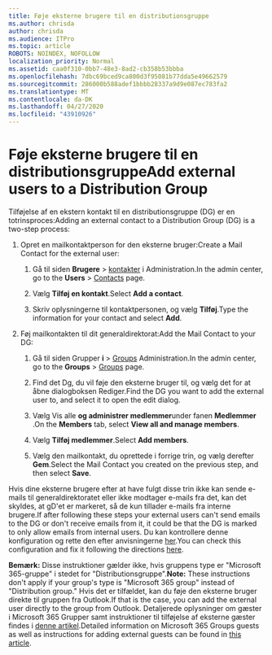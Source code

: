 ```yaml
---
title: Føje eksterne brugere til en distributionsgruppe
ms.author: chrisda
author: chrisda
ms.audience: ITPro
ms.topic: article
ROBOTS: NOINDEX, NOFOLLOW
localization_priority: Normal
ms.assetid: caa0f310-0bb7-48e3-8ad2-cb358b53bbba
ms.openlocfilehash: 7dbc69bced9ca800d3f95081b77dda5e49662579
ms.sourcegitcommit: 286000b588adef1bbbb28337a9d9e087ec783fa2
ms.translationtype: MT
ms.contentlocale: da-DK
ms.lasthandoff: 04/27/2020
ms.locfileid: "43910926"
---
```

# <a name="add-external-users-to-a-distribution-group"></a><span data-ttu-id="7a7c3-102">Føje eksterne brugere til en distributionsgruppe</span><span class="sxs-lookup"><span data-stu-id="7a7c3-102">Add external users to a Distribution Group</span></span>

<span data-ttu-id="7a7c3-103">Tilføjelse af en ekstern kontakt til en distributionsgruppe (DG) er en totrinsproces:</span><span class="sxs-lookup"><span data-stu-id="7a7c3-103">Adding an external contact to a Distribution Group (DG) is a two-step process:</span></span>
  
1. <span data-ttu-id="7a7c3-104">Opret en mailkontaktperson for den eksterne bruger:</span><span class="sxs-lookup"><span data-stu-id="7a7c3-104">Create a Mail Contact for the external user:</span></span>
    
    1. <span data-ttu-id="7a7c3-105">Gå til siden **Brugere** > [kontakter](https://admin.microsoft.com/adminportal/home#/Contact) i Administration.</span><span class="sxs-lookup"><span data-stu-id="7a7c3-105">In the admin center, go to the **Users** > [Contacts](https://admin.microsoft.com/adminportal/home#/Contact) page.</span></span> 
    
    2. <span data-ttu-id="7a7c3-106">Vælg **Tilføj en kontakt**.</span><span class="sxs-lookup"><span data-stu-id="7a7c3-106">Select **Add a contact**.</span></span>
    
    3. <span data-ttu-id="7a7c3-107">Skriv oplysningerne til kontaktpersonen, og vælg **Tilføj**.</span><span class="sxs-lookup"><span data-stu-id="7a7c3-107">Type the information for your contact and select **Add**.</span></span>
    
2. <span data-ttu-id="7a7c3-108">Føj mailkontakten til dit generaldirektorat:</span><span class="sxs-lookup"><span data-stu-id="7a7c3-108">Add the Mail Contact to your DG:</span></span>
    
    1. <span data-ttu-id="7a7c3-109">Gå til siden Grupper **i** > [Groups](https://admin.microsoft.com/adminportal/home#/groups) Administration.</span><span class="sxs-lookup"><span data-stu-id="7a7c3-109">In the admin center, go to the **Groups** > [Groups](https://admin.microsoft.com/adminportal/home#/groups) page.</span></span> 
    
    2. <span data-ttu-id="7a7c3-110">Find det Dg, du vil føje den eksterne bruger til, og vælg det for at åbne dialogboksen Rediger.</span><span class="sxs-lookup"><span data-stu-id="7a7c3-110">Find the DG you want to add the external user to, and select it to open the edit dialog.</span></span>
    
    3. <span data-ttu-id="7a7c3-111">Vælg Vis alle **og administrer medlemmer**under fanen **Medlemmer** .</span><span class="sxs-lookup"><span data-stu-id="7a7c3-111">On the **Members** tab, select **View all and manage members**.</span></span> 
    
    4. <span data-ttu-id="7a7c3-112">Vælg **Tilføj medlemmer**.</span><span class="sxs-lookup"><span data-stu-id="7a7c3-112">Select **Add members**.</span></span>
    
    5. <span data-ttu-id="7a7c3-113">Vælg den mailkontakt, du oprettede i forrige trin, og vælg derefter **Gem**.</span><span class="sxs-lookup"><span data-stu-id="7a7c3-113">Select the Mail Contact you created on the previous step, and then select **Save**.</span></span>
    
<span data-ttu-id="7a7c3-114">Hvis dine eksterne brugere efter at have fulgt disse trin ikke kan sende e-mails til generaldirektoratet eller ikke modtager e-mails fra det, kan det skyldes, at gD'et er markeret, så de kun tillader e-mails fra interne brugere.</span><span class="sxs-lookup"><span data-stu-id="7a7c3-114">If after following these steps your external users can't send emails to the DG or don't receive emails from it, it could be that the DG is marked to only allow emails from internal users.</span></span> <span data-ttu-id="7a7c3-115">Du kan kontrollere denne konfiguration og rette den efter anvisningerne [her](https://docs.microsoft.com/exchange/mail-flow-best-practices/non-delivery-reports-in-exchange-online/fix-error-code-5-7-133-in-exchange-online).</span><span class="sxs-lookup"><span data-stu-id="7a7c3-115">You can check this configuration and fix it following the directions [here](https://docs.microsoft.com/exchange/mail-flow-best-practices/non-delivery-reports-in-exchange-online/fix-error-code-5-7-133-in-exchange-online).</span></span>
  
 <span data-ttu-id="7a7c3-116">**Bemærk:** Disse instruktioner gælder ikke, hvis gruppens type er "Microsoft 365-gruppe" i stedet for "Distributionsgruppe".</span><span class="sxs-lookup"><span data-stu-id="7a7c3-116">**Note:** These instructions don't apply if your group's type is "Microsoft 365 group" instead of "Distribution group."</span></span> <span data-ttu-id="7a7c3-117">Hvis det er tilfældet, kan du føje den eksterne bruger direkte til gruppen fra Outlook.</span><span class="sxs-lookup"><span data-stu-id="7a7c3-117">If that is the case, you can add the external user directly to the group from Outlook.</span></span> <span data-ttu-id="7a7c3-118">Detaljerede oplysninger om gæster i Microsoft 365 Grupper samt instruktioner til tilføjelse af eksterne gæster findes i [denne artikel](https://support.office.com/article/Guest-access-in-Office-365-Groups-bfc7a840-868f-4fd6-a390-f347bf51aff6.aspx).</span><span class="sxs-lookup"><span data-stu-id="7a7c3-118">Detailed information on Microsoft 365 Groups guests as well as instructions for adding external guests can be found in [this article](https://support.office.com/article/Guest-access-in-Office-365-Groups-bfc7a840-868f-4fd6-a390-f347bf51aff6.aspx).</span></span>
  